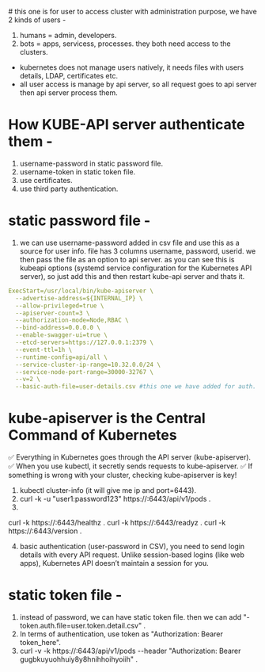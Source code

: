 # this one is for user to access cluster with administration purpose, we have 2 kinds of users - 
1. humans = admin, developers.
2. bots = apps, servicess, processes. 
they both need access to the clusters.

- kubernetes does not manage users natively, it needs files with users details, LDAP, certificates etc.
- all user access is manage by api server, so all request goes to api server then api server process them.

# How KUBE-API server authenticate them - 
1. username-password in static password file.
2. username-token in static token file.
3. use certificates.
4. use third party authentication.

# static password file - 
1. we can use username-password added in csv file and use this as a source for user info. file has 3 columns username, password, userid.
we then pass the file as an option to api server.
as you can see this is kubeapi options (systemd service configuration for the Kubernetes API server), so just add this and then restart kube-api server and thats it.
```yaml
ExecStart=/usr/local/bin/kube-apiserver \
  --advertise-address=${INTERNAL_IP} \
  --allow-privileged=true \
  --apiserver-count=3 \
  --authorization-mode=Node,RBAC \
  --bind-address=0.0.0.0 \
  --enable-swagger-ui=true \
  --etcd-servers=https://127.0.0.1:2379 \
  --event-ttl=1h \
  --runtime-config=api/all \
  --service-cluster-ip-range=10.32.0.0/24 \
  --service-node-port-range=30000-32767 \
  --v=2 \
  --basic-auth-file=user-details.csv #this one we have added for auth.
```
# kube-apiserver is the Central Command of Kubernetes
✅ Everything in Kubernetes goes through the API server (kube-apiserver).
✅ When you use kubectl, it secretly sends requests to kube-apiserver.
✅ If something is wrong with your cluster, checking kube-apiserver is key!

1. kubectl cluster-info (it will give me ip and port=6443).
2. curl -k -u "user1:password123" https://<master-node-ip>:6443/api/v1/pods .
3. 
curl -k https://<master-node-ip>:6443/healthz .
curl -k https://<master-node-ip>:6443/readyz .
curl -k https://<master-node-ip>:6443/version .

4. basic authentication (user-password in CSV), you need to send login details with every API request. Unlike session-based logins (like web apps), Kubernetes API doesn’t maintain a session for you.

# static token file - 
1. instead of password, we can have static token file. then we can add "-token.auth.file=user.token.detail.csv" .
2. In terms of authentication, use token as "Authorization: Bearer token_here".
3. curl -v -k  https://<master-node-ip>:6443/api/v1/pods --header "Authorization: Bearer gugbkuyuohhuiy8y8hnihhoihyoiih" .









